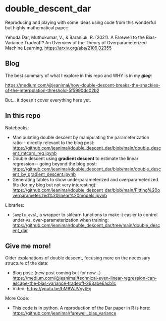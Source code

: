 # double_descent_dar

Reproducing and playing with some ideas using code from this wonderful but highly mathematical paper:

Yehuda Dar, Muthukumar, V., & Baraniuk, R. (2021). A Farewell to the
Bias-Variance Tradeoff? An Overview of the Theory of Overparameterized
Machine Learning. https://arxiv.org/abs/2109.02355

## Blog

The best summary of what I explore in this repo and WHY is in my ***glog***:

https://medium.com/@jeanimal/how-double-descent-breaks-the-shackles-of-the-interpolation-threshold-5f5990dc02b2

But... it doesn't cover everything here yet.

## In this repo

Notebooks:
- Manipulating double descent by manipulating the parameterization ratio-- directly relevant to the blog post: https://github.com/jeanimal/double_descent_dar/blob/main/double_descent_mtcars_reg.ipynb
- Double descent using **gradient descent** to estimate the linear regression-- going beyond the blog post: https://github.com/jeanimal/double_descent_dar/blob/main/double_descent_by_gradient_descent.ipynb
- Generating tables to show underparameterized and overparameterized fits (for my blog but not very interesting): https://github.com/jeanimal/double_descent_dar/blob/main/Fitting%20overparameterized%20linear%20models.ipynb

Libraries:
- `Sample_eval`, a wrapper to sklearn functions to make it easier to control under vs. over-parameterization when training: https://github.com/jeanimal/double_descent_dar/tree/main/double_descent_dar 

## Give me more!

Older explanations of double descent, focusing more on the necessary structure of the data:

- Blog post: (new post coming but for now...)
  https://medium.com/@jeanimal/technical-even-linear-regression-can-escape-the-bias-variance-tradeoff-263abe6acb1c
- Video: https://youtu.be/bM6WJVyytEg

More Code:

- This code  is in python. A reproduction of the Dar paper in R is here:
  https://github.com/jeanimal/farewell_bias_variance
